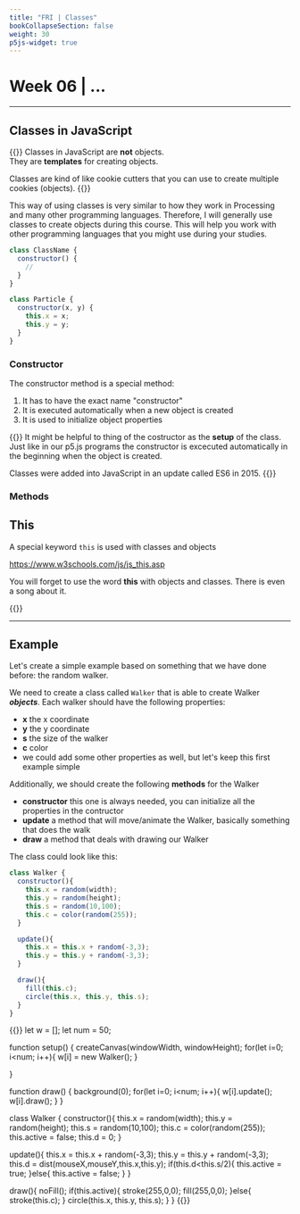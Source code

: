 ```yaml
---
title: "FRI | Classes"
bookCollapseSection: false
weight: 30
p5js-widget: true
---
```


# Week 06 | ...

---

## Classes in JavaScript

{{<hint info>}}
Classes in JavaScript are **not** objects.  
They are **templates** for creating objects.

Classes are kind of like cookie cutters that you can use to create multiple cookies (objects).
{{</hint>}}

This way of using classes is very similar to how they work in Processing and many other programming languages. Therefore, I will generally use classes to create objects during this course. This will help you work with other programming languages that you might use during your studies.

```js
class ClassName {
  constructor() {
    //
  }
}
```

```js
class Particle {
  constructor(x, y) {
    this.x = x;
    this.y = y;
  }
}
```

### Constructor

The constructor method is a special method:

1. It has to have the exact name "constructor"
2. It is executed automatically when a new object is created
3. It is used to initialize object properties

{{<hint info>}}
It might be helpful to thing of the costructor as the **setup** of the class. Just like in our p5.js programs the constructor is excecuted automatically in the beginning when the object is created.

Classes were added into JavaScript in an update called ES6 in 2015.
{{</hint>}}

### Methods

## This

A special keyword ```this``` is used with classes and objects

https://www.w3schools.com/js/js_this.asp

You will forget to use the word **this** with objects and classes. There is even a song about it.

{{<youtube M5d7vygUPoQ>}}

---

## Example

Let's create a simple example based on something that we have done before: the random walker.

We need to create a class called ```Walker``` that is able to create Walker ***objects***. Each walker should have the following properties:

- **x** the x coordinate
- **y** the y coordinate
- **s** the size of the walker
- **c** color
- we could add some other properties as well, but let's keep this first example simple

Additionally, we should create the following **methods** for the Walker

- **constructor** this one is always needed, you can initialize all the properties in the contructor
- **update** a method that will move/animate the Walker, basically something that does the walk
- **draw** a method that deals with drawing our Walker

The class could look like this:

```js
class Walker {
  constructor(){
    this.x = random(width);
    this.y = random(height);
    this.s = random(10,100);
    this.c = color(random(255));
  }

  update(){
    this.x = this.x + random(-3,3);
    this.y = this.y + random(-3,3);
  }

  draw(){
    fill(this.c);
    circle(this.x, this.y, this.s);
  }
}
```

{{<p5js autoplay=0 width="400" height="800">}}
let w = [];
let num = 50;

function setup() {
  createCanvas(windowWidth, windowHeight);
  for(let i=0; i<num; i++){
    w[i] = new Walker();
  }
  
}

function draw() {
  background(0);
  for(let i=0; i<num; i++){
    w[i].update();
    w[i].draw();
  }
}

class Walker {
  constructor(){
    this.x = random(width);
    this.y = random(height);
    this.s = random(10,100);
    this.c = color(random(255));
    this.active = false;
    this.d = 0;
  }

  update(){
    this.x = this.x + random(-3,3);
    this.y = this.y + random(-3,3);
    this.d = dist(mouseX,mouseY,this.x,this.y);
    if(this.d<this.s/2){
      this.active = true;
    }else{
      this.active = false;
    }
  }

  draw(){
    noFill();
    if(this.active){
      stroke(255,0,0);
      fill(255,0,0);
    }else{
      stroke(this.c);
    }
    circle(this.x, this.y, this.s);
  }
}
{{</p5js >}}